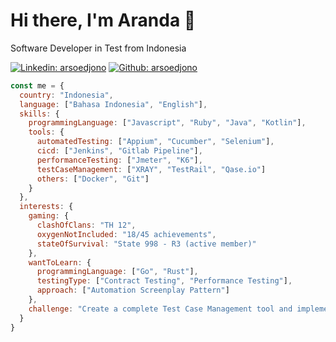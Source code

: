 # Hi there, I'm Aranda 👋

Software Developer in Test from Indonesia

[![Linkedin: arsoedjono](https://img.shields.io/badge/-arsoedjono-blue?style=flat-square&logo=Linkedin&logoColor=white&link=https://www.linkedin.com/in/arsoedjono/)](https://www.linkedin.com/in/arsoedjono/)
[![Github: arsoedjono](https://img.shields.io/github/followers/arsoedjono?label=follow&style=social)](https://github.com/arsoedjono)

```javascript
const me = {
  country: "Indonesia",
  language: ["Bahasa Indonesia", "English"],
  skills: {
    programmingLanguage: ["Javascript", "Ruby", "Java", "Kotlin"],
    tools: {
      automatedTesting: ["Appium", "Cucumber", "Selenium"],
      cicd: ["Jenkins", "Gitlab Pipeline"],
      performanceTesting: ["Jmeter", "K6"],
      testCaseManagement: ["XRAY", "TestRail", "Qase.io"]
      others: ["Docker", "Git"]
    }
  },
  interests: {
    gaming: {
      clashOfClans: "TH 12",
      oxygenNotIncluded: "18/45 achievements",
      stateOfSurvival: "State 998 - R3 (active member)"
    },
    wantToLearn: {
      programmingLanguage: ["Go", "Rust"],
      testingType: ["Contract Testing", "Performance Testing"],
      approach: ["Automation Screenplay Pattern"]
    },
    challenge: "Create a complete Test Case Management tool and implement ideal testings"
  }
}
```
